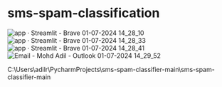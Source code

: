 # sms-spam-classification

![app · Streamlit - Brave 01-07-2024 14_28_10](https://github.com/mohdadil2001/sms-spam-classification/assets/58120843/5a126c7b-75dd-4074-b637-bc54fafb6c28)
![app · Streamlit - Brave 01-07-2024 14_28_33](https://github.com/mohdadil2001/sms-spam-classification/assets/58120843/f4b6e149-8547-4bf2-8d69-26735d498684)
![app · Streamlit - Brave 01-07-2024 14_28_41](https://github.com/mohdadil2001/sms-spam-classification/assets/58120843/2cc622c7-e434-4c22-a167-527645bc9162)
![Email - Mohd Adil - Outlook 01-07-2024 14_29_52](https://github.com/mohdadil2001/sms-spam-classification/assets/58120843/ae8f3750-f87f-45bb-a615-f5abffb8967c)



C:\Users\adilr\PycharmProjects\sms-spam-classifier-main\sms-spam-classifier-main
